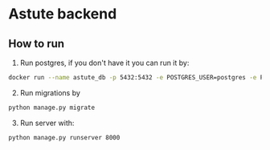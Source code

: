# Astute backend
## How to run

1) Run postgres, if you don't have it you can run it by:
```bash
docker run --name astute_db -p 5432:5432 -e POSTGRES_USER=postgres -e POSTGRES_PASSWORD=root -e POSTGRES_DB=astute_db -d postgres:13.3
```
2) Run migrations by
```bash
python manage.py migrate
```
3) Run server with:
```bash
python manage.py runserver 8000
```
